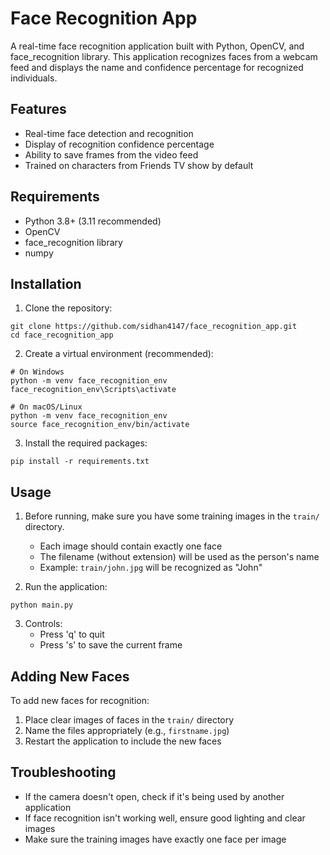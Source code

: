 # Face Recognition App

A real-time face recognition application built with Python, OpenCV, and face_recognition library. This application recognizes faces from a webcam feed and displays the name and confidence percentage for recognized individuals.

## Features

- Real-time face detection and recognition
- Display of recognition confidence percentage
- Ability to save frames from the video feed
- Trained on characters from Friends TV show by default

## Requirements

- Python 3.8+ (3.11 recommended)
- OpenCV
- face_recognition library
- numpy

## Installation

1. Clone the repository:
```
git clone https://github.com/sidhan4147/face_recognition_app.git
cd face_recognition_app
```

2. Create a virtual environment (recommended):
```
# On Windows
python -m venv face_recognition_env
face_recognition_env\Scripts\activate

# On macOS/Linux
python -m venv face_recognition_env
source face_recognition_env/bin/activate
```

3. Install the required packages:
```
pip install -r requirements.txt
```

## Usage

1. Before running, make sure you have some training images in the `train/` directory.
   - Each image should contain exactly one face
   - The filename (without extension) will be used as the person's name
   - Example: `train/john.jpg` will be recognized as "John"

2. Run the application:
```
python main.py
```

3. Controls:
   - Press 'q' to quit
   - Press 's' to save the current frame

## Adding New Faces

To add new faces for recognition:

1. Place clear images of faces in the `train/` directory
2. Name the files appropriately (e.g., `firstname.jpg`)
3. Restart the application to include the new faces

## Troubleshooting

- If the camera doesn't open, check if it's being used by another application
- If face recognition isn't working well, ensure good lighting and clear images
- Make sure the training images have exactly one face per image
